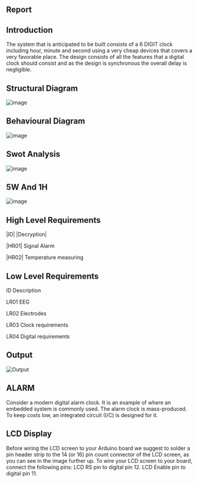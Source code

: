 Report
---------------------------------------
Introduction
---------------------------------------
The system that is anticipated to be built consists of a 6 DIGIT clock including hour, minute and second using a very cheap devices that covers a very favorable place. The design consists of all the features that a digital clock should consist and as the design is synchronous the overall delay is negligible.


Structural Diagram
--------------------------------------
![image](https://user-images.githubusercontent.com/98965702/157292421-f8a714ae-9d73-49d3-b8ed-a6a6025d18bc.png)


Behavioural Diagram
--------------------------------------
![image](https://user-images.githubusercontent.com/98965702/157292615-d6b63b53-3a9f-4f9f-a89c-6273ff9edcbd.png)


Swot Analysis
--------------------------------------
![image](https://user-images.githubusercontent.com/98965702/157292907-7939b0d4-9d24-4195-89a1-ebcf9f6476c5.png)


5W And 1H
---------------------------------------
![image](https://user-images.githubusercontent.com/98965702/157293129-81d2d628-18a6-4a04-8974-6aaf3c42c991.png)


High Level Requirements
---------------------------------------
|ID|	|Decryption|


|HR01|	Signal Alarm


|HR02|	Temperature measuring


Low Level Requirements
----------------------------------------
ID	Description


LR01	EEG 


LR02	Electrodes


LR03	Clock requirements


LR04	Digital requirements

Output
-----------------------------------
![Output](https://user-images.githubusercontent.com/98965702/157294415-f4abbc0c-a8ba-4488-9531-fc85d6f4aa96.png)


ALARM
--------------------------------
Consider a modern digital alarm clock. It is an example of where an embedded system is commonly used. The alarm clock is mass-produced. To keep costs low, an integrated circuit
(I/C) is designed for it.

LCD Display
-------------------------------------------
Before wiring the LCD screen to your Arduino board we suggest to solder a pin header strip to the 14 (or 16) pin count connector of the LCD screen, as you can see in the image further up. To wire your LCD screen to your board, connect the following pins: LCD RS pin to digital pin 12. LCD Enable pin to digital pin 11. 
